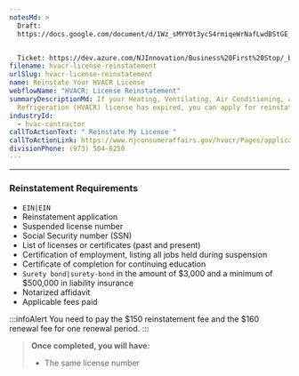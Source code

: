 ```yaml
---
notesMd: >
  Draft:
  https://docs.google.com/document/d/1Wz_sMYY0t3ycS4rmiqeWrNafLwdBStGE_R_ivT3c57w/edit#heading=h.o4i5usz2zi3h


  Ticket: https://dev.azure.com/NJInnovation/Business%20First%20Stop/_boards/board/t/Research%20and%20Content/Discovery%20Stories/?workitem=3023
filename: hvacr-license-reinstatement
urlSlug: hvacr-license-reinstatement
name: Reinstate Your HVACR License
webflowName: "HVACR: License Reinstatement"
summaryDescriptionMd: If your Heating, Ventilating, Air Conditioning, and
  Refrigeration (HVACR) license has expired, you can apply for reinstatement.
industryId:
  - hvac-contractor
callToActionText: " Reinstate My License "
callToActionLink: https://www.njconsumeraffairs.gov/hvacr/Pages/applications.aspx
divisionPhone: (973) 504-6250
---
```



- - -

### Reinstatement Requirements

*  `EIN|EIN` 
* Reinstatement application
* Suspended license number
* Social Security number (SSN)
* List of licenses or certificates (past and present) 
* Certification of employment, listing all jobs held during suspension
* Certificate of completion for continuing education 
*  `Surety bond|surety-bond` in the amount of $3,000 and a minimum of $500,000 in liability insurance
* Notarized affidavit 
* Applicable fees paid

:::infoAlert 
 You need to pay the $150 reinstatement fee and the $160 renewal fee for one renewal period.
:::

> **Once completed, you will have:**
>
> * The same license number